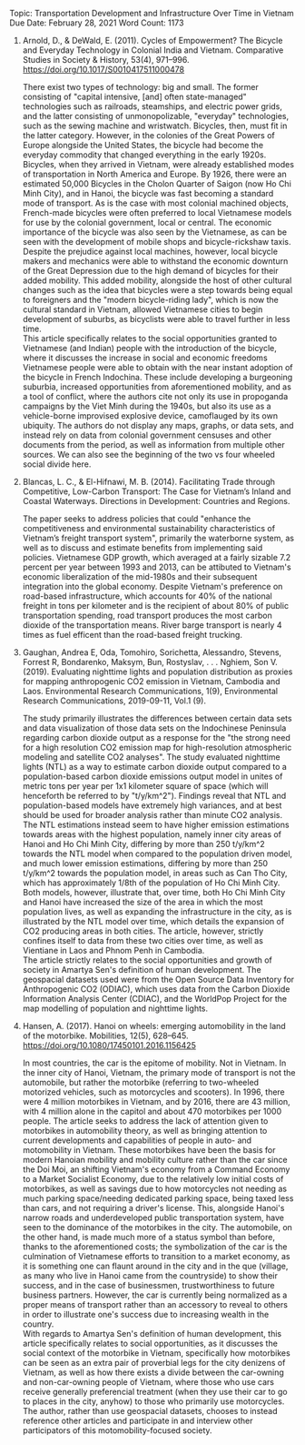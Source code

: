 Topic: Transportation Development and Infrastructure Over Time in Vietnam
Due Date: February 28, 2021
Word Count: 1173

1. Arnold, D., & DeWald, E. (2011). Cycles of Empowerment? The Bicycle and Everyday Technology in Colonial India and Vietnam. Comparative Studies in Society & History, 53(4), 971–996. https://doi.org/10.1017/S0010417511000478
  
    There exist two types of technology: big and small. The former consisting of "capital intensive, [and] often state-managed" technologies such as railroads, steamships, and electric power grids, and the latter consisting of unmonopolizable, "everyday" technologies, such as the sewing machine and wristwatch. Bicycles, then, must fit in the latter category. However, in the colonies of the Great Powers of Europe alongside the United States, the bicycle had become the everyday commodity that changed everything in the early 1920s. Bicycles, when they arrived in Vietnam, were already established modes of transportation in North America and Europe. By 1926, there were an estimated 50,000 Bicycles in the Cholon Quarter of Saigon (now Ho Chi Minh City), and in Hanoi, the bicycle was fast becoming a standard mode of transport. As is the case with most colonial machined objects, French-made bicycles were often preferred to local Vietnamese models for use by the colonial government, local or central. The economic importance of the bicycle was also seen by the Vietnamese, as can be seen with the development of mobile shops and bicycle-rickshaw taxis. Despite the prejudice against local machines, however, local bicycle makers and mechanics were able to withstand the economic downturn of the Great Depression due to the high demand of bicycles for their added mobility. This added mobility, alongside the host of other cultural changes such as the idea that bicycles were a step towards being equal to foreigners and the "modern bicycle-riding lady", which is now the cultural standard in Vietnam, allowed Vietnamese cities to begin development of suburbs, as bicyclists were able to travel further in less time.  
   This article specifically relates to the social opportunities granted to Vietnamese (and Indian) people with the introduction of the bicycle, where it discusses the increase in social and economic freedoms Vietnamese people were able to obtain with the near instant adoption of the bicycle in French Indochina. These include developing a burgeoning suburbia, increased opportunities from aforementioned mobility, and as a tool of conflict, where the authors cite not only its use in propoganda campaigns by the Viet Minh during the 1940s, but also its use as a vehicle-borne improvised explosive device, camoflauged by its own ubiquity. The authors do not display any maps, graphs, or data sets, and instead rely on data from colonial government censuses and other documents from the period, as well as information from multiple other sources. We can also see the beginning of the two vs four wheeled social divide here.

2. Blancas, L. C., & El-Hifnawi, M. B. (2014). Facilitating Trade through Competitive, Low-Carbon Transport: The Case for Vietnam’s Inland and Coastal Waterways. Directions in Development: Countries and Regions.

    The paper seeks to address policies that could "enhance the competitiveness and environmental sustainability characteristics of Vietnam’s freight transport system", primarily the waterborne system, as well as to discuss and estimate benefits from implementing said policies.
     Vietnamese GDP growth, which averaged at a fairly sizable 7.2 percent per year between 1993 and 2013, can be attibuted to Vietnam's economic liberalization of the mid-1980s and their subsequent integration into the global economy. Despite Vietnam's preference on road-based infrastructure, which accounts for 40% of the national freight in tons per kilometer and is the recipient of about 80% of public transportation spending, road transport produces the most carbon dioxide of the transportation means. River barge transport is nearly 4 times as fuel efficent than the road-based freight trucking.

3. Gaughan, Andrea E, Oda, Tomohiro, Sorichetta, Alessandro, Stevens, Forrest R, Bondarenko, Maksym, Bun, Rostyslav, . . . Nghiem, Son V. (2019). Evaluating nighttime lights and population distribution as proxies for mapping anthropogenic CO2 emission in Vietnam, Cambodia and Laos. Environmental Research Communications, 1(9), Environmental Research Communications, 2019-09-11, Vol.1 (9).

    The study primarily illustrates the differences between certain data sets and data visualization of those data sets on the Indochinese Peninsula regarding carbon dioxide output as a response for the "the strong need for a high resolution CO2 emission map for high-resolution atmospheric modeling and satellite CO2 analyses". The study evaluated nighttime lights (NTL) as a way to estimate carbon dioxide output compared to a population-based carbon dioxide emissions output model in unites of metric tons per year per 1x1 kilometer square of space (which will henceforth be referred to by "t/y/km^2"). Findings reveal that NTL and population-based models have extremely high variances, and at best should be used for broader analysis rather than minute CO2 analysis. The NTL estimations instead seem to have higher emission estimations towards areas with the highest population, namely inner city areas of Hanoi and Ho Chi Minh City, differing by more than 250 t/y/km^2 towards the NTL model when compared to the population driven model, and much lower emission estimations, differing by more than 250 t/y/km^2 towards the population model, in areas such as Can Tho City, which has approximately 1/8th of the population of Ho Chi Minh City.  
    Both models, however, illustrate that, over time, both Ho Chi Minh City and Hanoi have increased the size of the area in which the most population lives, as well as expanding the infrastructure in the city, as is illustrated by the NTL model over time, which details the expansion of CO2 producing areas in both cities. The article, however, strictly confines itself to data from these two cities over time, as well as Vientiane in Laos and Phnom Penh in Cambodia.  
    The article strictly relates to the social opportunities and growth of society in Amartya Sen's definition of human development. The geospacial datasets used were from the Open Source Data Inventory for Anthropogenic CO2 (ODIAC), which uses data from the Carbon Dioxide Information Analysis Center (CDIAC), and the WorldPop Project for the map modelling of population and nighttime lights.

4. Hansen, A. (2017). Hanoi on wheels: emerging automobility in the land of the motorbike. Mobilities, 12(5), 628–645. https://doi.org/10.1080/17450101.2016.1156425

    In most countries, the car is the epitome of mobility. Not in Vietnam. In the inner city of Hanoi, Vietnam, the primary mode of transport is not the automobile, but rather the motorbike (referring to two-wheeled motorized vehicles, such as motorcycles and scooters). In 1996, there were 4 million motorbikes in Vietnam, and by 2016, there are 43 million, with 4 million alone in the capitol and about 470 motorbikes per 1000 people. The article seeks to address the lack of attention given to motorbikes in automobility theory, as well as bringing attention to current developments and capabilities of people in auto- and motomobility in Vietnam. These motorbikes have been the basis for modern Hanoian mobility and mobility culture rather than the car since the Doi Moi, an shifting Vietnam's economy from a Command Economy to a Market Socialist Economy, due to the relatively low initial costs of motorbikes, as well as savings due to how motorcycles not needing as much parking space/needing dedicated parking space, being taxed less than cars, and not requiring a driver's license. This, alongside Hanoi's narrow roads and underdeveloped public transportation system, have seen to the dominance of the motorbikes in the city. The automobile, on the other hand, is made much more of a status symbol than before, thanks to the aforementioned costs; the symbolization of the car is the culmination of Vietnamese efforts to transition to a market economy, as it is something one can flaunt around in the city and in the que (village, as many who live in Hanoi came from the countryside) to show their success, and in the case of businessmen, trustworthiness to future business partners. However, the car is currently being normalized as a proper means of transport rather than an accessory to reveal to others in order to illustrate one's success due to increasing wealth in the country.  
    With regards to Amartya Sen's definition of human development, this article specifically relates to social opportunities, as it discusses the social context of the motorbike in Vietnam, specifically how motorbikes can be seen as an extra pair of proverbial legs for the city denizens of Vietnam, as well as how there exists a divide between the car-owning and non-car-owning people of Vietnam, where those who use cars receive generally preferencial treatment (when they use their car to go to places in the city, anyhow) to those who primarily use motorcycles. The author, rather than use geospacial datasets, chooses to instead reference other articles and participate in and interview other participators of this motomobility-focused society.
